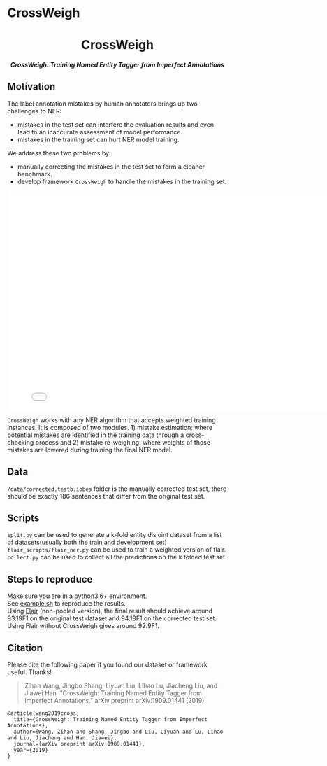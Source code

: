 # CrossWeigh
<h1 align="center">CrossWeigh</h1>
<h5 align="center">CrossWeigh: Training Named Entity Tagger from Imperfect Annotations</h5>

## Motivation 

The label annotation mistakes by human annotators brings up two challenges to NER:  
- mistakes in the test set can interfere the evaluation results and even lead to an inaccurate assessment of model performance.
- mistakes in the training set can hurt NER model training. 

We address these two problems by:
- manually correcting the mistakes in the test set to form a cleaner benchmark.
- develop framework `CrossWeigh` to handle the mistakes in the training set. 
<embed src="img/CrossWeigh.pdf" width="800px" height="500px" />

`CrossWeigh` works with any NER algorithm that accepts weighted training instances. It
is composed of two modules. 1) mistake estimation: where potential mistakes are identified in the training
data through a cross-checking process and 2) mistake re-weighing: where weights of those mistakes are lowered
during training the final NER model.

## Data
`/data/corrected.testb.iobes` folder is the manually corrected test set, there should be exactly 186 sentences that 
differ from the original test set.

## Scripts
`split.py` can be used to generate a k-fold entity disjoint dataset from a list of datasets(usually both the train and development set)  
`flair_scripts/flair_ner.py` can be used to train a weighted version of flair.  
`collect.py` can be used to collect all the predictions on the k folded test set.  

## Steps to reproduce
Make sure you are in a python3.6+ environment.  
See [example.sh](example.sh) to reproduce the results.  
Using [Flair](https://github.com/zalandoresearch/flair) (non-pooled version), the final result should achieve
around 93.19F1 on the original test dataset and 94.18F1 on the corrected test set. Using Flair without CrossWeigh gives
around 92.9F1.  

## Citation
Please cite the following paper if you found our dataset or framework useful. Thanks!

>Zihan Wang, Jingbo Shang, Liyuan Liu, Lihao Lu, Jiacheng Liu, and Jiawei Han. "CrossWeigh: Training Named Entity Tagger from Imperfect Annotations." arXiv preprint arXiv:1909.01441 (2019).

```
@article{wang2019cross,
  title={CrossWeigh: Training Named Entity Tagger from Imperfect Annotations},
  author={Wang, Zihan and Shang, Jingbo and Liu, Liyuan and Lu, Lihao and Liu, Jiacheng and Han, Jiawei},
  journal={arXiv preprint arXiv:1909.01441},
  year={2019}
}
```
